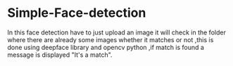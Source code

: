 # Simple-Face-detection
In this face detection have to just upload an image it will check in the folder where there are already some images whether it matches or not ,this is done using deepface library and opencv python ,if match is found a message is displayed "It's a match".

